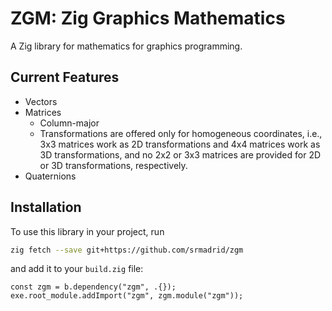 # ZGM: Zig Graphics Mathematics

A Zig library for mathematics for graphics programming.

## Current Features

- Vectors
- Matrices
  - Column-major
  - Transformations are offered only for homogeneous coordinates, i.e., 3x3 matrices work as 2D transformations and 4x4 matrices work as 3D transformations, and no 2x2 or 3x3 matrices are provided for 2D or 3D transformations, respectively.
- Quaternions

## Installation

To use this library in your project, run

```bash
zig fetch --save git+https://github.com/srmadrid/zgm
```

and add it to your `build.zig` file:

```zig
const zgm = b.dependency("zgm", .{});
exe.root_module.addImport("zgm", zgm.module("zgm"));
```
